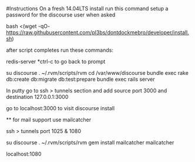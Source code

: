#Instructions
On a fresh 14.04LTS install run this command 
setup a password for the discourse user when asked

bash <(wget -qO- https://raw.githubusercontent.com/pl3bs/dontdockmebro/developer/install.sh)

after script completes run these commands:

redis-server
*ctrl-c to go back to prompt

su discourse
. ~/.rvm/scripts/rvm
cd /var/www/discourse
bundle exec rake db:create db:migrate db:test:prepare
bundle exec rails server



In putty go to ssh > tunnels section and add source port 3000 and destination 127.0.0.1:3000

go to localhost:3000 to visit discourse install

** for mail support use mailcatcher

ssh > tunnels port 1025 & 1080

su discourse
. ~/.rvm/scripts/rvm
gem install mailcatcher
mailcatcher

localhost:1080
